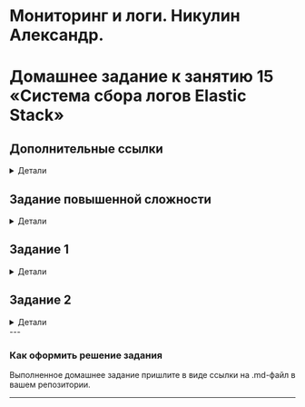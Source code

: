 # Мониторинг и логи. Никулин Александр. 
# Домашнее задание к занятию 15 «Система сбора логов Elastic Stack»

## Дополнительные ссылки
<details>
	<summary>Детали</summary>
  При выполнении задания используйте дополнительные ресурсы:

  - [поднимаем elk в docker](https://www.elastic.co/guide/en/elastic-stack-get-started/current/get-started-docker.html);
  - [поднимаем elk в docker с filebeat и docker-логами](https://www.sarulabs.com/post/5/2019-08-12/sending-docker-logs-to-elasticsearch-and-kibana-with-filebeat.html);
  - [конфигурируем logstash](https://www.elastic.co/guide/en/logstash/current/configuration.html);
  - [плагины filter для logstash](https://www.elastic.co/guide/en/logstash/current/filter-plugins.html);
  - [конфигурируем filebeat](https://www.elastic.co/guide/en/beats/libbeat/5.3/config-file-format.html);
  - [привязываем индексы из elastic в kibana](https://www.elastic.co/guide/en/kibana/current/index-patterns.html);
  - [как просматривать логи в kibana](https://www.elastic.co/guide/en/kibana/current/discover.html);
  - [решение ошибки increase vm.max_map_count elasticsearch](https://stackoverflow.com/questions/42889241/how-to-increase-vm-max-map-count).

  В процессе выполнения в зависимости от системы могут также возникнуть не указанные здесь проблемы.

  Используйте output stdout filebeat/kibana и api elasticsearch для изучения корня проблемы и её устранения.
</details>

## Задание повышенной сложности

<details>
	<summary>Детали</summary>

  Не используйте директорию [help](./help) при выполнении домашнего задания.
</details>

## Задание 1
<details>
	<summary>Детали</summary>

  Вам необходимо поднять в докере и связать между собой:

  - elasticsearch (hot и warm ноды);
  - logstash;
  - kibana;
  - filebeat.

  Logstash следует сконфигурировать для приёма по tcp json-сообщений.

  Filebeat следует сконфигурировать для отправки логов docker вашей системы в logstash.

  В директории [help](./help) находится манифест docker-compose и конфигурации filebeat/logstash для быстрого 
  выполнения этого задания.

  Результатом выполнения задания должны быть:

  - скриншот `docker ps` через 5 минут после старта всех контейнеров (их должно быть 5);
    > ![alt text](imgs/image97.png)
  - скриншот интерфейса kibana;
    > ![alt text](imgs/image100.png)\
    > ![alt text](imgs/image99.png) \
    > ![alt text](imgs/image98.png)
  - docker-compose манифест (если вы не использовали директорию help);
  - ваши yml-конфигурации для стека (если вы не использовали директорию help).

</details>

## Задание 2

<details>
	<summary>Детали</summary>

  Перейдите в меню [создания index-patterns  в kibana](http://localhost:5601/app/management/kibana/indexPatterns/create) и создайте несколько index-patterns из имеющихся.

  > ![alt text](imgs/image96.png)\
  > ![alt text](imgs/image95.png)

  Перейдите в меню просмотра логов в kibana (Discover) и самостоятельно изучите, как отображаются логи и как производить поиск по логам.

  > ![alt text](imgs/image94.png)

  В манифесте директории help также приведенно dummy-приложение, которое генерирует рандомные события в stdout-контейнера.
  Эти логи должны порождать индекс logstash-* в elasticsearch. Если этого индекса нет — воспользуйтесь советами и источниками из раздела «Дополнительные ссылки» этого задания.

  > что генерирует приложение: \
  > ![alt text](imgs/image91.png) \
  > Далее слегка поигрался с разным отображениями, параметрами, графиками.
  > ![alt text](imgs/image90.png) \
  > ![alt text](imgs/image89.png) \
  > ![alt text](imgs/image88.png) \
  > ![alt text](imgs/image87.png) \
  > ![alt text](imgs/image86.png) \
  > ![alt text](imgs/image85.png) \
  > ![alt text](imgs/image84.png) \
  > ![alt text](imgs/image83.png) \ 

</details>
---

### Как оформить решение задания

Выполненное домашнее задание пришлите в виде ссылки на .md-файл в вашем репозитории.

---